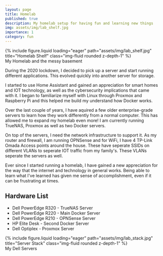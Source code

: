```yaml
---
layout: page
title: Homelab
published: true
description: My homelab setup for having fun and learning new things
img: assets/img/lab_shelf.jpg
importance: 1
category: fun
---
```


<div class="row">
    <div class="col-sm mt-3 mt-md-0">
        {% include figure.liquid loading="eager" path="assets/img/lab_shelf.jpg" title="Homelab Shelf" class="img-fluid rounded z-depth-1" %}
    </div>
</div>
<div class="caption">
    My Homelab and the messy basement
</div>

During the 2020 lockdown, I decided to pick up a server and start running different applications. This evolved quickly into another server for storage.

I started to use Home Assistant and gained an appreciation for smart homes and IOT technology, as well as the cybersecurity implications that came with it. I began to familiarize myself with Linux through Proxmox and Raspberry Pi and this helped me build my understand how Docker works.

Over the last couple of years, I have aquired a few older enterprise-grade servers to learn how they work differently from a normal computer. This has allowed me to expand my homelab even more! I am currently running TrueNAS, Proxmox as well as two Docker servers.

On top of the servers, I need the network infrastructure to support it. As my router and firewall, I am running OPNSense and for WiFi, I have 4 TP-Link Omada Access points around the house. These have seperate SSIDs on different VLANs to seperate IOT traffic from my family's. These VLANs seperate the servers as well.

Ever since I started running a homelab, I have gained a new appreciation for the way that the internet and technology in general works. Being able to learn what I've learned has given me sense of accomplishment, even if it can be frustrating at times.

## Hardware List

- Dell PowerEdge R320 - TrueNAS Server
- Dell PowerEdge R220 - Main Docker Server
- Dell PowerEdge R210 - OPNSense Server
- HP Elite Desk - Second Docker Server
- Dell Optiplex - Proxmox Server

<div class="row">
    <div class="col-sm mt-3 mt-md-0">
        {% include figure.liquid loading="eager" path="assets/img/lab_stack.jpg" title="Server Stack" class="img-fluid rounded z-depth-1" %}
    </div>
</div>
<div class="caption">
    My Dell Servers
</div>

